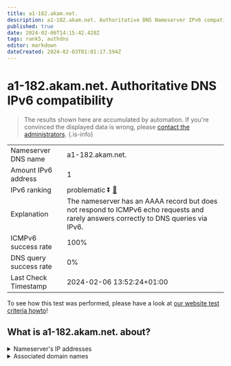 ```yaml
---
title: a1-182.akam.net.
description: a1-182.akam.net. Authoritative DNS Nameserver IPv6 compatibility
published: true
date: 2024-02-06T14:15:42.428Z
tags: rank5, authdns
editor: markdown
dateCreated: 2024-02-03T01:01:17.594Z
---
```


# a1-182.akam.net. Authoritative DNS IPv6 compatibility

> The results shown here are accumulated by automation. If you're convinced the displayed data is wrong, please [contact the administrators](/howto/chat). 
{.is-info}




|   |   |
| - | - |
| Nameserver DNS name | a1-182.akam.net.
| Amount IPv6 address | 1
| IPv6 ranking | problematic :arrow_double_down: [🔗](/howto/ranking) |
| Explanation | The nameserver has an AAAA record but does not respond to ICMPv6 echo requests and rarely answers correctly to DNS queries via IPv6. |
| ICMPv6 success rate | 100%|
| DNS query success rate | 0% |
| Last Check Timestamp | 2024-02-06 13:52:24+01:00 |

To see how this test was performed, please have a look at [our website test criteria howto](/howto/testcriteria/authdns)!


## What is a1-182.akam.net. about?




<details>
<summary>Nameserver's IP addresses</summary>

2600:1401:2::b6

</details>



<details>
<summary>Associated domain names</summary>

www.intuit.com

</details>
